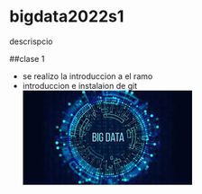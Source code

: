 # bigdata2022s1

descrispcio

##clase 1



- se realizo la introduccion a el ramo
- introduccion e instalaion de git
![enter image description here](https://github.com/cristian2127/bigdata2022s1/blob/main/descarga%20(1).jpg)